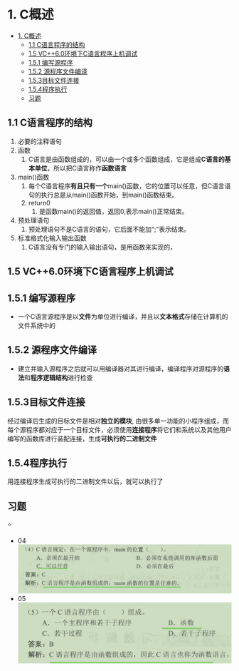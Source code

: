 # 1. C概述

- [1. C概述](#1-c概述)
  - [1.1 C语言程序的结构](#11-c语言程序的结构)
  - [1.5 VC++6.0环境下C语言程序上机调试](#15-vc60环境下c语言程序上机调试)
  - [1.5.1 编写源程序](#151-编写源程序)
  - [1.5.2 源程序文件编译](#152-源程序文件编译)
  - [1.5.3目标文件连接](#153目标文件连接)
  - [1.5.4程序执行](#154程序执行)
  - [习题](#习题)

## 1.1 C语言程序的结构

1. 必要的注释语句
2. 函数
   1. C语言是由函数组成的，可以由一个或多个函数组成，它是组成**C语言的基本单位**，所以把C语言称作**函数语言**
3. main()函数
   1. 每个C语言程序**有且只有一个**main()函数，它的位置可以任意，但C语言语句的执行总是从main()函数开始，到main()函数结束。
   2. return0
      1. 是函数main()的返回值，返回0,表示main()正常结束。
4. 预处理语句
   1. 预处理语句不是C语言的语句，它后面不能加“;”表示结束。
5. 标准格式化输入输出函数
   1. C语言没有专门的输入输出语句，是用函数来实现的，

## 1.5 VC++6.0环境下C语言程序上机调试

## 1.5.1 编写源程序

- 一个C语言源程序是以**文件**为单位进行编译，并且以**文本格式**存储在计算机的文件系统中的

## 1.5.2 源程序文件编译

- 建立并输入源程序之后就可以用编译器对其进行编译，编译程序对源程序的**语法**和**程序逻辑结构**进行检查

## 1.5.3目标文件连接

经过编译后生成的目标文件是相对**独立的模块**, 由很多单一功能的小程序组成，而每个源程序都对应于一个目标文件，必须使用**连接程序**将它们和系统以及其他用户编写的函数库进行装配连接，生成**可执行的二进制文件**

## 1.5.4程序执行

用连接程序生成可执行的二进制文件以后，就可以执行了

## 习题

⭐

- 04![20230225093510](https://raw.githubusercontent.com/Logible/Image/main/note_image/20230225093510.png)
- 05![20230225093559](https://raw.githubusercontent.com/Logible/Image/main/note_image/20230225093559.png)
